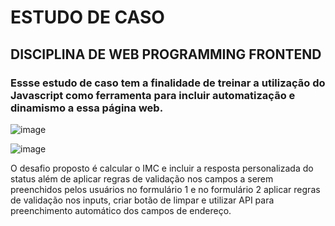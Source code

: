# ESTUDO DE CASO
## DISCIPLINA DE WEB PROGRAMMING FRONTEND
### Essse estudo de caso tem a finalidade de treinar a utilização do Javascript como ferramenta para incluir automatização e dinamismo a essa página web.

![image](https://github.com/user-attachments/assets/84565006-8c2b-4682-8c79-939720edca4f)

![image](https://github.com/user-attachments/assets/d82f6ac4-15f5-42be-887e-f35b6285879c)

O desafio proposto é calcular o IMC e incluir a resposta personalizada do status além de aplicar regras de validação nos campos a serem preenchidos pelos usuários no formulário 1
e no formulário 2 aplicar regras de validação nos inputs, criar botão de limpar e utilizar API para preenchimento automático dos campos de endereço.

